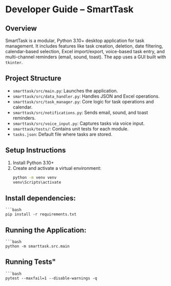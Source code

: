 # Developer Guide – SmartTask

## Overview
SmartTask is a modular, Python 3.10+ desktop application for task management. It includes features like task creation, deletion, date filtering, calendar-based selection, Excel import/export, voice-based task entry, and multi-channel reminders (email, sound, toast). The app uses a GUI built with `tkinter`.

## Project Structure
- `smarttask/src/main.py`: Launches the application.
- `smarttask/src/data_handler.py`: Handles JSON and Excel operations.
- `smarttask/src/task_manager.py`: Core logic for task operations and calendar.
- `smarttask/src/notifications.py`: Sends email, sound, and toast reminders.
- `smarttask/src/voice_input.py`: Captures tasks via voice input.
- `smarttask/tests/`: Contains unit tests for each module.
- `tasks.json`: Default file where tasks are stored.

## Setup Instructions
1. Install Python 3.10+
2. Create and activate a virtual environment:
   ```bash
   python -m venv venv
   venv\Scripts\activate
## Install dependencies:
    ```bash
    pip install -r requirements.txt
## Running the Application:
    ```bash
    python -m smarttask.src.main
## Running Tests"
    ```bash
    pytest --maxfail=1 --disable-warnings -q